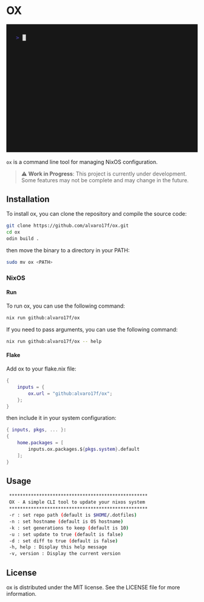 # OX

![](vhs/ox.gif)

`ox` is a command line tool for managing NixOS configuration.

> :warning: **Work in Progress**: This project is currently under development. Some features may not be complete and may change in the future.

## Installation

To install ox, you can clone the repository and compile the source code:

```sh
git clone https://github.com/alvaro17f/ox.git
cd ox
odin build .
```

then move the binary to a directory in your PATH:

```sh
sudo mv ox <PATH>
```

### NixOS

#### Run

To run ox, you can use the following command:

```sh
nix run github:alvaro17f/ox
```

If you need to pass arguments, you can use the following command:

```sh
nix run github:alvaro17f/ox -- help
```

#### Flake

Add ox to your flake.nix file:

```nix
{
    inputs = {
        ox.url = "github:alvaro17f/ox";
    };
}
```

then include it in your system configuration:

```nix
{ inputs, pkgs, ... }:
{
    home.packages = [
        inputs.ox.packages.${pkgs.system}.default
    ];
}
```

## Usage

```sh
 ***************************************************
 OX - A simple CLI tool to update your nixos system
 ***************************************************
 -r : set repo path (default is $HOME/.dotfiles)
 -n : set hostname (default is OS hostname)
 -k : set generations to keep (default is 10)
 -u : set update to true (default is false)
 -d : set diff to true (default is false)
 -h, help : Display this help message
 -v, version : Display the current version
```

## License

ox is distributed under the MIT license. See the LICENSE file for more information.
